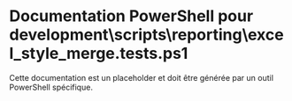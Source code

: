# Documentation PowerShell pour development\scripts\reporting\excel_style_merge.tests.ps1

Cette documentation est un placeholder et doit être générée par un outil PowerShell spécifique.
